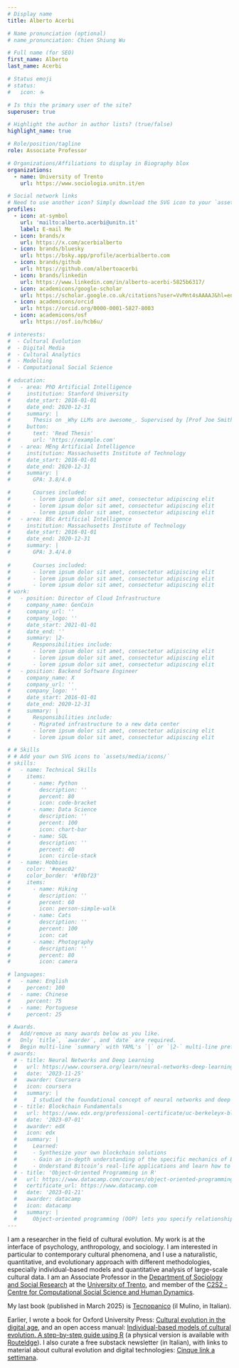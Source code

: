```yaml
---
# Display name
title: Alberto Acerbi

# Name pronunciation (optional)
# name_pronunciation: Chien Shiung Wu

# Full name (for SEO)
first_name: Alberto
last_name: Acerbi

# Status emoji
# status:
#   icon: ☕️

# Is this the primary user of the site?
superuser: true

# Highlight the author in author lists? (true/false)
highlight_name: true

# Role/position/tagline
role: Associate Professor

# Organizations/Affiliations to display in Biography blox
organizations:
  - name: University of Trento 
    url: https://www.sociologia.unitn.it/en

# Social network links
# Need to use another icon? Simply download the SVG icon to your `assets/media/icons/` folder.
profiles:
  - icon: at-symbol
    url: 'mailto:alberto.acerbi@unitn.it'
    label: E-mail Me
  - icon: brands/x
    url: https://x.com/acerbialberto
  - icon: brands/bluesky
    url: https://bsky.app/profile/acerbialberto.com
  - icon: brands/github
    url: https://github.com/albertoacerbi
  - icon: brands/linkedin
    url: https://www.linkedin.com/in/alberto-acerbi-5825b6317/
  - icon: academicons/google-scholar
    url: https://scholar.google.co.uk/citations?user=VvMnt4sAAAAJ&hl=en
  - icon: academicons/orcid
    url: https://orcid.org/0000-0001-5827-8003
  - icon: academicons/osf
    url: https://osf.io/hcb6u/

# interests:
#  - Cultural Evolution 
#  - Digital Media
#  - Cultural Analytics
#  - Modelling
#  - Computational Social Science

# education:
#   - area: PhD Artificial Intelligence
#     institution: Stanford University
#     date_start: 2016-01-01
#     date_end: 2020-12-31
#     summary: |
#       Thesis on _Why LLMs are awesome_. Supervised by [Prof Joe Smith](https://example.com). Presented papers at 5 IEEE conferences with the contributions being published in 2 Springer journals.
#     button:
#       text: 'Read Thesis'
#       url: 'https://example.com'
#   - area: MEng Artificial Intelligence
#     institution: Massachusetts Institute of Technology
#     date_start: 2016-01-01
#     date_end: 2020-12-31
#     summary: |
#       GPA: 3.8/4.0

#       Courses included:
#       - lorem ipsum dolor sit amet, consectetur adipiscing elit
#       - lorem ipsum dolor sit amet, consectetur adipiscing elit
#       - lorem ipsum dolor sit amet, consectetur adipiscing elit
#   - area: BSc Artificial Intelligence
#     institution: Massachusetts Institute of Technology
#     date_start: 2016-01-01
#     date_end: 2020-12-31
#     summary: |
#       GPA: 3.4/4.0
      
#       Courses included:
#       - lorem ipsum dolor sit amet, consectetur adipiscing elit
#       - lorem ipsum dolor sit amet, consectetur adipiscing elit
#       - lorem ipsum dolor sit amet, consectetur adipiscing elit
# work:
#   - position: Director of Cloud Infrastructure
#     company_name: GenCoin
#     company_url: ''
#     company_logo: ''
#     date_start: 2021-01-01
#     date_end: ''
#     summary: |2-
#       Responsibilities include:
#       - lorem ipsum dolor sit amet, consectetur adipiscing elit
#       - lorem ipsum dolor sit amet, consectetur adipiscing elit
#       - lorem ipsum dolor sit amet, consectetur adipiscing elit
#   - position: Backend Software Engineer
#     company_name: X
#     company_url: ''
#     company_logo: ''
#     date_start: 2016-01-01
#     date_end: 2020-12-31
#     summary: |
#       Responsibilities include:
#       - Migrated infrastructure to a new data center
#       - lorem ipsum dolor sit amet, consectetur adipiscing elit
#       - lorem ipsum dolor sit amet, consectetur adipiscing elit

# # Skills
# # Add your own SVG icons to `assets/media/icons/`
# skills:
#   - name: Technical Skills
#     items:
#       - name: Python
#         description: ''
#         percent: 80
#         icon: code-bracket
#       - name: Data Science
#         description: ''
#         percent: 100
#         icon: chart-bar
#       - name: SQL
#         description: ''
#         percent: 40
#         icon: circle-stack
#   - name: Hobbies
#     color: '#eeac02'
#     color_border: '#f0bf23'
#     items:
#       - name: Hiking
#         description: ''
#         percent: 60
#         icon: person-simple-walk
#       - name: Cats
#         description: ''
#         percent: 100
#         icon: cat
#       - name: Photography
#         description: ''
#         percent: 80
#         icon: camera

# languages:
#   - name: English
#     percent: 100
#   - name: Chinese
#     percent: 75
#   - name: Portuguese
#     percent: 25

# Awards.
#   Add/remove as many awards below as you like.
#   Only `title`, `awarder`, and `date` are required.
#   Begin multi-line `summary` with YAML's `|` or `|2-` multi-line prefix and indent 2 spaces below.
# awards:
  # - title: Neural Networks and Deep Learning
  #   url: https://www.coursera.org/learn/neural-networks-deep-learning
  #   date: '2023-11-25'
  #   awarder: Coursera
  #   icon: coursera
  #   summary: |
  #     I studied the foundational concept of neural networks and deep learning. By the end, I was familiar with the significant technological trends driving the rise of deep learning; build, train, and apply fully connected deep neural networks; implement efficient (vectorized) neural networks; identify key parameters in a neural network’s architecture; and apply deep learning to your own applications.
  # - title: Blockchain Fundamentals
  #   url: https://www.edx.org/professional-certificate/uc-berkeleyx-blockchain-fundamentals
  #   date: '2023-07-01'
  #   awarder: edX
  #   icon: edx
  #   summary: |
  #     Learned:
  #     - Synthesize your own blockchain solutions
  #     - Gain an in-depth understanding of the specific mechanics of Bitcoin
  #     - Understand Bitcoin’s real-life applications and learn how to attack and destroy Bitcoin, Ethereum, smart contracts and Dapps, and alternatives to Bitcoin’s Proof-of-Work consensus algorithm
  # - title: 'Object-Oriented Programming in R'
  #   url: https://www.datacamp.com/courses/object-oriented-programming-with-s3-and-r6-in-r
  #   certificate_url: https://www.datacamp.com
  #   date: '2023-01-21'
  #   awarder: datacamp
  #   icon: datacamp
  #   summary: |
  #     Object-oriented programming (OOP) lets you specify relationships between functions and the objects that they can act on, helping you manage complexity in your code. This is an intermediate level course, providing an introduction to OOP, using the S3 and R6 systems. S3 is a great day-to-day R programming tool that simplifies some of the functions that you write. R6 is especially useful for industry-specific analyses, working with web APIs, and building GUIs.
---
```


I am a researcher in the field of cultural evolution. My work is at the interface of psychology, anthropology, and sociology. I am interested in particular to contemporary cultural phenomena, and I use a naturalistic, quantitative, and evolutionary approach with different methodologies, especially individual-based models and quantitative analysis of large-scale cultural data. I am an Associate Professor in the [Department of Sociology and Social Research](https://www.sociologia.unitn.it/en) at the [University of Trento](https://www.unitn.it/en), and member of the [C2S2 - Centre for Computational Social Science and Human Dynamics](https://c2s2.unitn.it).

My last book (published in March 2025) is [Tecnopanico](https://www.mulino.it/isbn/9788815391476) (il Mulino, in Italian).  

Earlier, I wrote a book for Oxford University Press: [Cultural evolution in the digital age](https://global.oup.com/academic/product/cultural-evolution-in-the-digital-age-9780198835943?cc=gb&lang=en&), and an open access manual: [Individual-based models of cultural evolution. A step-by-step guide using R](https://albertoacerbi.github.io/IBM-cultevo/) (a physical version is available with [Routeldge](https://www.routledge.com/Individual-Based-Models-of-Cultural-Evolution-A-Step-by-Step-Guide-Using/Acerbi-Mesoudi-Smolla/p/book/9781032252063)). I also curate a free substack newsletter (in Italian), with links to material about cultural evolution and digital technologies: [Cinque link a settimana](https://albertoacerbi.substack.com).

